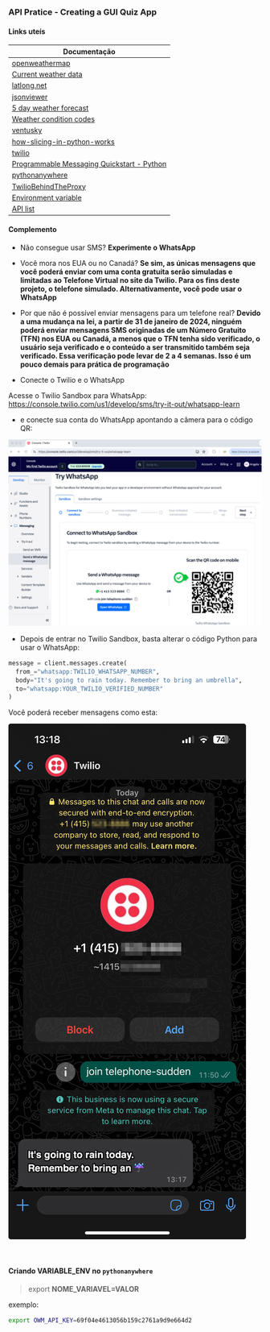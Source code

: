 ### API Pratice - Creating a GUI Quiz App

#### Links uteís

| **Documentação**                                                                                      |
| ----------------------------------------------------------------------------------------------------- |
| [openweathermap](https://home.openweathermap.org/users/sign_up)                                       |
| [Current weather data](https://openweathermap.org/current)                                            |
| [latlong.net](https://www.latlong.net/)                                                               |
| [jsonviewer](https://jsonviewer.stack.hu/)                                                            |
| [5 day weather forecast](https://openweathermap.org/forecast5)                                        |
| [Weather condition codes](https://openweathermap.org/weather-conditions#Weather-Condition-Codes-2)    |
| [ventusky](https://www.ventusky.com/)                                                                 |
| [how-slicing-in-python-works](https://stackoverflow.com/questions/509211/how-slicing-in-python-works) |
| [twilio](https://login.twilio.com/u/signup?state=hKFo2SBXNVg1dExWRm1ab3RkZ1Mwc3FWM0NrUmczOVZhejZxZKFur3VuaXZlcnNhbC1sb2dpbqN0aWTZIFNHcGkxb3ZCeXdMdnA1NXVZZUZSYXR6LTR3YWZWXzc0o2NpZNkgTW05M1lTTDVSclpmNzdobUlKZFI3QktZYjZPOXV1cks) |
| [Programmable Messaging Quickstart - Python](https://www.twilio.com/docs/messaging/quickstart/python) |
| [pythonanywhere](https://www.pythonanywhere.com/)                                                     |
| [TwilioBehindTheProxy](https://help.pythonanywhere.com/pages/TwilioBehindTheProxy/)                   |
| [Environment variable](https://en.wikipedia.org/wiki/Environment_variable)                            |
| [API list](https://apilist.fun/)                                                                      |


#### Complemento

- Não consegue usar SMS? __Experimente o WhatsApp__

- Você mora nos EUA ou no Canadá? __Se sim, as únicas mensagens que você poderá enviar com uma conta gratuita serão simuladas e limitadas ao Telefone Virtual no site da Twilio. Para os fins deste projeto, o telefone simulado. Alternativamente, você pode usar o WhatsApp__

- Por que não é possível enviar mensagens para um telefone real? __Devido a uma mudança na lei, a partir de 31 de janeiro de 2024, ninguém poderá enviar mensagens SMS originadas de um Número Gratuito (TFN) nos EUA ou Canadá, a menos que o TFN tenha sido verificado, o usuário seja verificado e o conteúdo a ser transmitido também seja verificado. Essa verificação pode levar de 2 a 4 semanas. Isso é um pouco demais para prática de programação__

- Conecte o Twilio e o WhatsApp

Acesse o Twilio Sandbox para WhatsApp: https://console.twilio.com/us1/develop/sms/try-it-out/whatsapp-learn

- e conecte sua conta do WhatsApp apontando a câmera para o código QR:

![imagem 01](./img/img01.webp)

- Depois de entrar no Twilio Sandbox, basta alterar o código Python para usar o WhatsApp:

~~~Python
message = client.messages.create(
  from_="whatsapp:TWILIO_WHATSAPP_NUMBER",
  body="It's going to rain today. Remember to bring an umbrella",
  to="whatsapp:YOUR_TWILIO_VERIFIED_NUMBER"
)
~~~

Você poderá receber mensagens como esta:

![imagem 02](./img/img02.webp)

<br>

#### Criando VARIABLE_ENV no `pythonanywhere`

> export __NOME_VARIAVEL=VALOR__

exemplo:

~~~Bash
export OWM_API_KEY=69f04e4613056b159c2761a9d9e664d2
~~~


